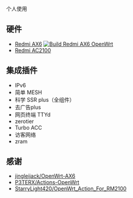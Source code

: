个人使用

## 硬件

- [Redmi AX6](https://openwrt.org/inbox/toh/xiaomi/xiaomi_redmi_ax6_ax3000) [![Build Redmi AX6 OpenWrt](https://github.com/SCys/OpenWrt-Build/actions/workflows/openwrt_redmi_ax6.yml/badge.svg)](https://github.com/SCys/OpenWrt-Build/actions/workflows/openwrt_redmi_ax6.yml)
- [Redmi AC2100](https://openwrt.org/toh/xiaomi/xiaomi_redmi_router_ac2100) 

## 集成插件

- IPv6
- 简单 MESH
- 科学 SSR plus（全组件）
- 去广告plus
- 网页终端 TTYd
- zerotier
- Turbo ACC
- 访客网络
- zram

## 感谢 

- [jingleijack/OpenWrt-AX6](https://github.com/jingleijack/OpenWrt-AX6)
- [P3TERX/Actions-OpenWrt](https://github.com/P3TERX/Actions-OpenWrt)
- [StarryLight420/OpenWrt_Action_For_RM2100](https://github.com/StarryLight420/OpenWrt_Action_For_RM2100/)